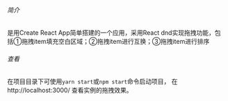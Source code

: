 ###### 简介
是用Create React App简单搭建的一个应用，采用React dnd实现拖拽功能，包括①拖拽item填充空白区域；②拖拽item进行互换；③拖拽item进行排序


###### 查看
在项目目录下可使用`yarn start`或`npm start`命令启动项目，
在 http://localhost:3000/ 查看实例的拖拽效果。


